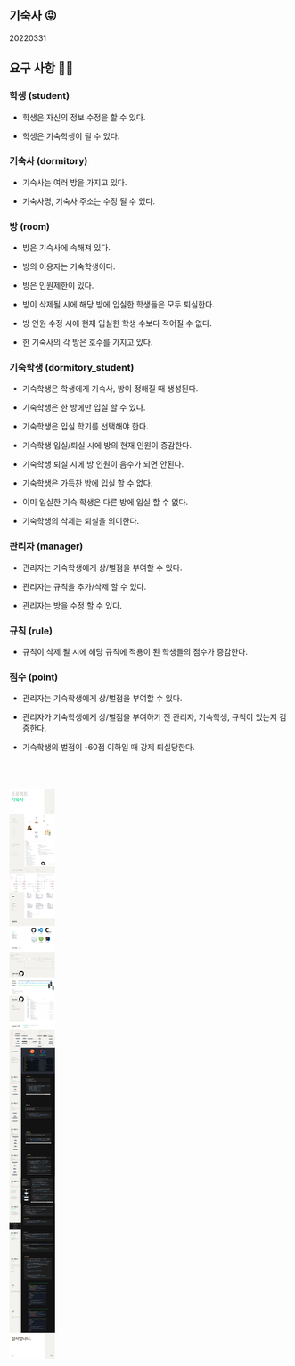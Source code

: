 기숙사 😜
-
20220331

## 요구 사항 💁‍♂️

### 학생 (student)
    

- 학생은 자신의 정보 수정을 할 수 있다.

- 학생은 기숙학생이 될 수 있다.


### 기숙사 (dormitory)

- 기숙사는 여러 방을 가지고 있다.

- 기숙사명, 기숙사 주소는 수정 될 수 있다.

### 방 (room)

- 방은 기숙사에 속해져 있다.

- 방의 이용자는 기숙학생이다.

- 방은 인원제한이 있다.

- 방이 삭제될 시에 해당 방에 입실한 학생들은 모두 퇴실한다.

- 방 인원 수정 시에 현재 입실한 학생 수보다 적어질 수 없다.

- 한 기숙사의 각 방은 호수를 가지고 있다.

### 기숙학생 (dormitory_student)

- 기숙학생은 학생에게 기숙사, 방이 정해질 때 생성된다.

- 기숙학생은 한 방에만 입실 할 수 있다.

- 기숙학생은 입실 학기를 선택해야 한다.

- 기숙학생 입실/퇴실 시에 방의 현재 인원이 증감한다.

- 기숙학생 퇴실 시에 방 인원이 음수가 되면 안된다.
    
- 기숙학생은 가득찬 방에 입실 할 수 없다.

- 이미 입실한 기숙 학생은 다른 방에 입실 할 수 없다.

- 기숙학생의 삭제는 퇴실을 의미한다.

### 관리자 (manager)

- 관리자는 기숙학생에게 상/벌점을 부여할 수 있다.

- 관리자는 규칙을 추가/삭제 할 수 있다.

- 관리자는 방을 수정 할 수 있다.

### 규칙 (rule)

- 규칙이 삭제 될 시에 해당 규칙에 적용이 된 학생들의 점수가 증감한다.

### 점수 (point)

- 관리자는 기숙학생에게 상/벌점을 부여할 수 있다.

- 관리자가 기숙학생에게 상/벌점을 부여하기 전 관리자, 기숙학생, 규칙이 있는지 검증한다.

- 기숙학생의 벌점이 -60점 이하일 때 강제 퇴실당한다.

<br>
<br>
<br>

<img src="./기숙사20220331.jpg">